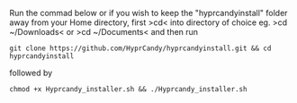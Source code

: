 Run the commad below or if you wish to keep the "hyprcandyinstall" folder away from your Home directory, first >cd< into directory of choice eg. >cd ~/Downloads< or >cd ~/Documents< and then run
```shell
git clone https://github.com/HyprCandy/hyprcandyinstall.git && cd hyprcandyinstall
```
followed by
```shell
chmod +x Hyprcandy_installer.sh && ./Hyprcandy_installer.sh
```
